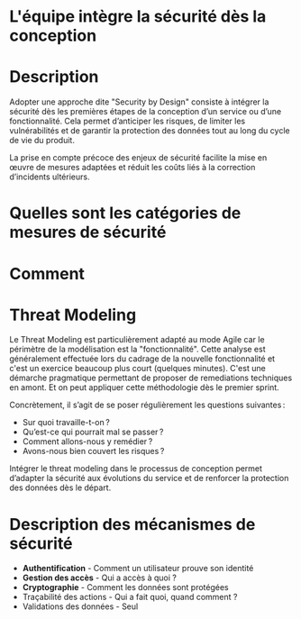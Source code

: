 # L'équipe intègre la sécurité dès la conception

# Description

Adopter une approche dite "Security by Design" consiste à intégrer la sécurité
dès les premières étapes de la conception d’un service ou d’une fonctionnalité.
Cela permet d’anticiper les risques, de limiter les vulnérabilités et de
garantir la protection des données tout au long du cycle de vie du produit.

La prise en compte précoce des enjeux de sécurité facilite la mise en œuvre de
mesures adaptées et réduit les coûts liés à la correction d’incidents ultérieurs.


# Quelles sont les catégories de mesures de sécurité



# Comment

# Threat Modeling

Le Threat Modeling est particulièrement adapté au mode Agile car le périmètre de la modélisation est la "fonctionnalité". Cette analyse est généralement effectuée lors du cadrage de la nouvelle fonctionnalité et c'est un exercice beaucoup plus court (quelques minutes). C'est une démarche pragmatique permettant de proposer de remediations techniques en amont. Et on peut appliquer cette méthodologie dès le premier sprint.

Concrètement, il s’agit de se poser régulièrement les questions suivantes :
  
- Sur quoi travaille-t-on ?
- Qu’est-ce qui pourrait mal se passer ?
- Comment allons-nous y remédier ?
- Avons-nous bien couvert les risques ?

Intégrer le threat modeling dans le processus de conception permet d’adapter la sécurité aux évolutions du service et de renforcer la protection des données dès le départ.

# Description des mécanismes de sécurité

- **Authentification** - Comment un utilisateur prouve son identité
- **Gestion des accès** - Qui a accès à quoi ?
- **Cryptographie** - Comment les données sont protégées  
- Traçabilité des actions - Qui a fait quoi, quand comment ?
- Validations des données - Seul